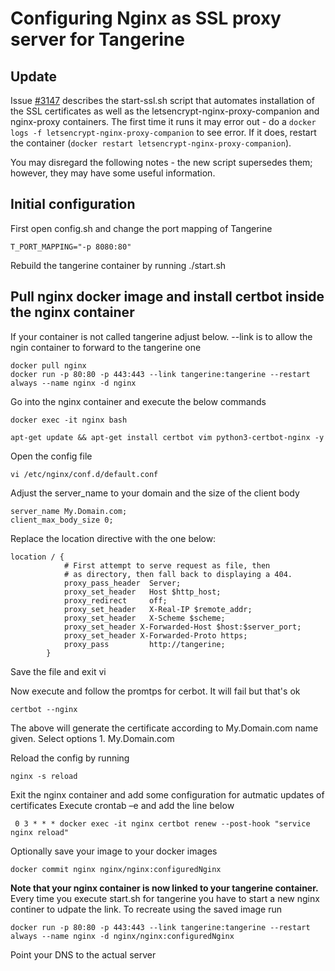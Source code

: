 # Configuring Nginx as SSL proxy server for Tangerine

## Update

Issue [#3147](https://github.com/Tangerine-Community/Tangerine/pull/3147) describes the start-ssl.sh script that automates installation of the SSL certificates 
as well as the letsencrypt-nginx-proxy-companion and nginx-proxy containers. The first time it runs it may error out - do a `docker logs -f letsencrypt-nginx-proxy-companion` to see error. If it does, restart the container (`docker restart letsencrypt-nginx-proxy-companion`). 

You may disregard the following notes - the new script supersedes them; however, they may have some useful information. 

## Initial configuration

First open config.sh and change the port mapping of Tangerine 
```
T_PORT_MAPPING="-p 8080:80"
```

Rebuild the tangerine  container by running ./start.sh

## Pull nginx docker image and install certbot inside the nginx container

If your container is not called tangerine adjust below. --link is to allow the ngin container to forward to the tangerine one

```
docker pull nginx
docker run -p 80:80 -p 443:443 --link tangerine:tangerine --restart always --name nginx -d nginx
```

Go into the nginx container and execute the below commands

```
docker exec -it nginx bash

apt-get update && apt-get install certbot vim python3-certbot-nginx -y

```

Open the config file

```
vi /etc/nginx/conf.d/default.conf

```
Adjust the server_name to your domain and the size of the client body

```
server_name My.Domain.com;
client_max_body_size 0; 

```

Replace the location directive with the one below:
```
location / {
            # First attempt to serve request as file, then
            # as directory, then fall back to displaying a 404.
            proxy_pass_header  Server;
            proxy_set_header   Host $http_host;
            proxy_redirect     off;
            proxy_set_header   X-Real-IP $remote_addr;
            proxy_set_header   X-Scheme $scheme;
            proxy_set_header X-Forwarded-Host $host:$server_port;
            proxy_set_header X-Forwarded-Proto https;
            proxy_pass         http://tangerine;
        }

```
Save the file and exit vi

Now execute and follow the promtps for cerbot. It will fail but that's ok
```
certbot --nginx
```
The above will generate the certificate according to My.Domain.com name given. Select options 1. My.Domain.com

Reload the config by running
```
nginx -s reload
```


Exit the nginx container and add some configuration for autmatic updates of certificates
Execute crontab –e and add the line below
        
```
 0 3 * * * docker exec -it nginx certbot renew --post-hook "service nginx reload"
```

Optionally save your image to your docker images
```
docker commit nginx nginx/nginx:configuredNginx

```

 <b>Note that your nginx container is now linked to your tangerine container. </b>Every time you execute start.sh for tangerine you have to start a new nginx continer to udpate the link. To recreate using the saved image run 
 ``` 
 docker run -p 80:80 -p 443:443 --link tangerine:tangerine --restart always --name nginx -d nginx/nginx:configuredNginx
 ```

Point your DNS to the actual server 
